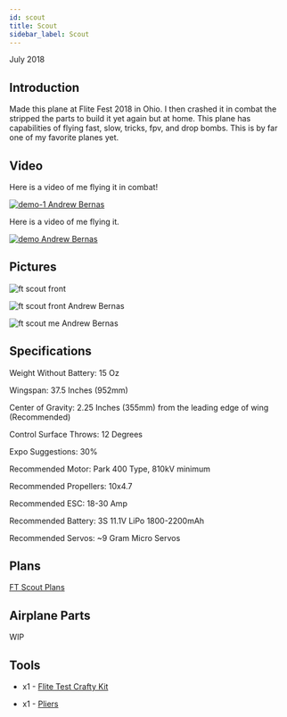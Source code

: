 ```yaml
---
id: scout
title: Scout
sidebar_label: Scout
---
```


July 2018

## Introduction

Made this plane at Flite Fest 2018 in Ohio. I then crashed it in combat the stripped the parts to build it yet again but at home. This plane has capabilities of flying fast, slow, tricks, fpv, and drop bombs. This is by far one of my favorite planes yet. 

## Video

Here is a video of me flying it in combat!

[![demo-1 Andrew Bernas](assets/rc-airplanes/scout/demo-1.jpg)](https://www.youtube.com/watch?v=GHQCRJQBI8o)

Here is a video of me flying it.

[![demo Andrew Bernas](assets/rc-airplanes/scout/demo.jpg)](https://www.youtube.com/watch?v=DLmC0bXiDLM)

## Pictures

![ft scout front](assets/rc-airplanes/scout/scout-1.jpg)

![ft scout front Andrew Bernas](assets/rc-airplanes/scout/scout-2.jpg)

![ft scout me Andrew Bernas](assets/rc-airplanes/scout/scout-3.jpg)


## Specifications

Weight Without Battery: 15 Oz

Wingspan: 37.5 Inches (952mm)  

Center of Gravity: 2.25 Inches (355mm) from the leading edge of wing (Recommended)  

Control Surface Throws: 12 Degrees  

Expo Suggestions: 30%

Recommended Motor: Park 400 Type, 810kV minimum

Recommended Propellers: 10x4.7

Recommended ESC: 18-30 Amp

Recommended Battery: 3S 11.1V LiPo 1800-2200mAh

Recommended Servos: ~9 Gram Micro Servos

## Plans

[FT Scout Plans](assets/rc-airplanes/scout/plans.pdf)

## Airplane Parts

WIP

## Tools

* x1 - [Flite Test Crafty Kit](https://store.flitetest.com/flite-test-crafty-kit-flt-5010/p791877)

* x1 - [Pliers](https://www.amazon.com/Tools-VISE-GRIP-Pliers-6-Inch-2078216/dp/B000A0OW2M?ref_=Oct_BSellerC_553314_1&pf_rd_p=192c0672-a4fc-5e22-b935-349dd71711e1&pf_rd_s=merchandised-search-6&pf_rd_t=101&pf_rd_i=553314&pf_rd_m=ATVPDKIKX0DER&pf_rd_r=2M4HQBG3AXGM6CT25QDS&pf_rd_r=2M4HQBG3AXGM6CT25QDS&pf_rd_p=192c0672-a4fc-5e22-b935-349dd71711e1)